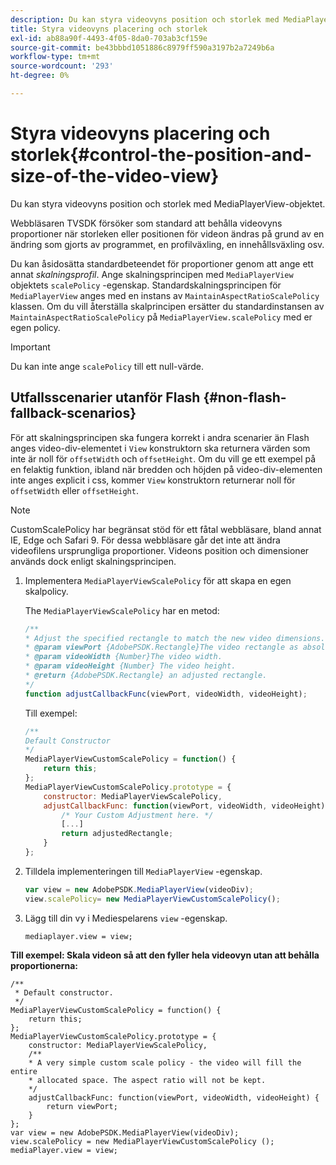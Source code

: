 ```yaml
---
description: Du kan styra videovyns position och storlek med MediaPlayerView-objektet.
title: Styra videovyns placering och storlek
exl-id: ab88a90f-4493-4f05-8da0-703ab3cf159e
source-git-commit: be43bbbd1051886c8979ff590a3197b2a7249b6a
workflow-type: tm+mt
source-wordcount: '293'
ht-degree: 0%

---
```


# Styra videovyns placering och storlek{#control-the-position-and-size-of-the-video-view}

Du kan styra videovyns position och storlek med MediaPlayerView-objektet.

Webbläsaren TVSDK försöker som standard att behålla videovyns proportioner när storleken eller positionen för videon ändras på grund av en ändring som gjorts av programmet, en profilväxling, en innehållsväxling osv.

Du kan åsidosätta standardbeteendet för proportioner genom att ange ett annat *skalningsprofil*. Ange skalningsprincipen med `MediaPlayerView` objektets `scalePolicy` -egenskap. Standardskalningsprincipen för `MediaPlayerView` anges med en instans av `MaintainAspectRatioScalePolicy` klassen. Om du vill återställa skalprincipen ersätter du standardinstansen av `MaintainAspectRatioScalePolicy` på `MediaPlayerView.scalePolicy` med er egen policy.

>[!IMPORTANT]
>
>Du kan inte ange `scalePolicy` till ett null-värde.

## Utfallsscenarier utanför Flash {#non-flash-fallback-scenarios}

För att skalningsprincipen ska fungera korrekt i andra scenarier än Flash anges video-div-elementet i `View` konstruktorn ska returnera värden som inte är noll för `offsetWidth` och `offsetHeight`. Om du vill ge ett exempel på en felaktig funktion, ibland när bredden och höjden på video-div-elementen inte anges explicit i css, kommer `View` konstruktorn returnerar noll för `offsetWidth` eller `offsetHeight`.

>[!NOTE]
>
>CustomScalePolicy har begränsat stöd för ett fåtal webbläsare, bland annat IE, Edge och Safari 9. För dessa webbläsare går det inte att ändra videofilens ursprungliga proportioner. Videons position och dimensioner används dock enligt skalningsprincipen.

1. Implementera `MediaPlayerViewScalePolicy` för att skapa en egen skalpolicy.

   The `MediaPlayerViewScalePolicy` har en metod:

   ```js
   /** 
   * Adjust the specified rectangle to match the new video dimensions. 
   * @param viewPort {AdobePSDK.Rectangle}The video rectangle as absolute position. 
   * @param videoWidth {Number}The video width. 
   * @param videoHeight {Number} The video height. 
   * @return {AdobePSDK.Rectangle} an adjusted rectangle. 
   */ 
   function adjustCallbackFunc(viewPort, videoWidth, videoHeight);
   ```

   Till exempel:

   ```js
   /** 
   Default Constructor 
   */ 
   MediaPlayerViewCustomScalePolicy = function() { 
       return this; 
   }; 
   MediaPlayerViewCustomScalePolicy.prototype = { 
       constructor: MediaPlayerViewScalePolicy, 
       adjustCallbackFunc: function(viewPort, videoWidth, videoHeight) { 
           /* Your Custom Adjustment here. */ 
           [...] 
           return adjustedRectangle; 
       } 
   };
   ```

1. Tilldela implementeringen till `MediaPlayerView` -egenskap.

   ```js
   var view = new AdobePSDK.MediaPlayerView(videoDiv); 
   view.scalePolicy= new MediaPlayerViewCustomScalePolicy();
   ```

1. Lägg till din vy i Mediespelarens `view` -egenskap.

   ```
   mediaplayer.view = view;
   ```

<!--<a id="example_ABCD79AE29DB4A668F9A8B729FE44AF9"></a>-->

**Till exempel: Skala videon så att den fyller hela videovyn utan att behålla proportionerna:**

```
/** 
 * Default constructor. 
 */ 
MediaPlayerViewCustomScalePolicy = function() { 
    return this; 
}; 
MediaPlayerViewCustomScalePolicy.prototype = { 
    constructor: MediaPlayerViewScalePolicy, 
    /** 
    * A very simple custom scale policy - the video will fill the entire 
    * allocated space. The aspect ratio will not be kept. 
    */ 
    adjustCallbackFunc: function(viewPort, videoWidth, videoHeight) { 
        return viewPort; 
    } 
}; 
var view = new AdobePSDK.MediaPlayerView(videoDiv); 
view.scalePolicy = new MediaPlayerViewCustomScalePolicy (); 
mediaPlayer.view = view;
```
